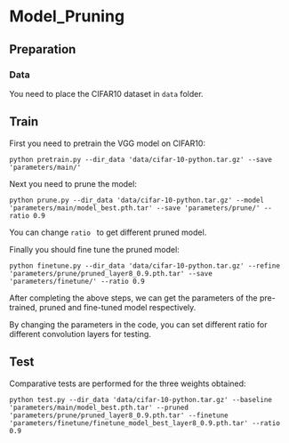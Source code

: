# Model_Pruning

## Preparation

### Data

You need to place the CIFAR10 dataset in `data` folder.

## Train

First you need to pretrain the VGG model on CIFAR10:

```shell
python pretrain.py --dir_data 'data/cifar-10-python.tar.gz' --save 'parameters/main/'
```

Next you need to prune the model:

```shell
python prune.py --dir_data 'data/cifar-10-python.tar.gz' --model 'parameters/main/model_best.pth.tar' --save 'parameters/prune/' --ratio 0.9
```

You can change `ratio `  to get different pruned model.

Finally you should fine tune the pruned model:

```shell
python finetune.py --dir_data 'data/cifar-10-python.tar.gz' --refine 'parameters/prune/pruned_layer8_0.9.pth.tar' --save 'parameters/finetune/' --ratio 0.9
```

After completing the above steps, we can get the parameters of the pre-trained, pruned and fine-tuned model respectively.

By changing the parameters in the code, you can set different ratio for different convolution layers for testing.

## Test

Comparative tests are performed for the three weights obtained:

```shell
python test.py --dir_data 'data/cifar-10-python.tar.gz' --baseline 'parameters/main/model_best.pth.tar' --pruned 'parameters/prune/pruned_layer8_0.9.pth.tar' --finetune 'parameters/finetune/finetune_model_best_layer8_0.9.pth.tar' --ratio 0.9
```




























